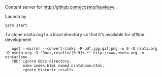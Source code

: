 Content server for http://github.com/jcosmo/hawkeye

Launch by
```
yarn start
```

To clone nsnta.org to a local directory so that it's available for offline development
```
   wget --mirror --convert-links -R pdf,jpg,gif,png -w 0 -D nsnta.org  -D nsnta.org -X "Docs,results/[0-9]+.*" http://www.nsnta.org -o nsntaclone
   TBD: ignore DOCs directory,
        make index.html named nsntahome.html,
        ignore historic results

```